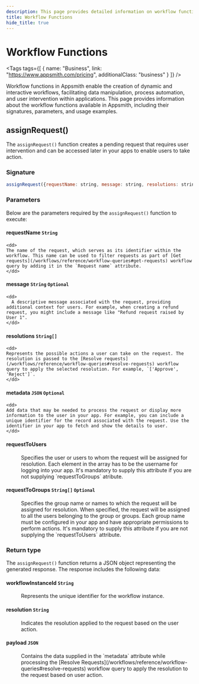 ```yaml
---
description: This page provides detailed information on workflow functions available in Appsmith.
title: Workflow Functions
hide_title: true
---
```

<!-- vale off -->

<div className="tag-wrapper">
 <h1>Workflow Functions</h1>

<Tags
tags={[
{ name: "Business", link: "https://www.appsmith.com/pricing", additionalClass: "business" }
]}
/>

</div>

<!-- vale on -->

Workflow functions in Appsmith enable the creation of dynamic and interactive workflows, facilitating data manipulation, process automation, and user intervention within applications. This page provides information about the workflow functions available in Appsmith, including their signatures, parameters, and usage examples.

## assignRequest()

The `assignRequest()` function creates a pending request that requires user intervention and can be accessed later in your apps to enable users to take action.

### Signature

```javascript
assignRequest({requestName: string, message: string, resolutions: string[], metadata:{key: string, value: any}, requestToUsers: string[], requestToGroups: string[] }) : JSON
```
### Parameters
 
Below are the parameters required by the `assignRequest()` function to execute:

#### requestName `String`

    <dd>
    The name of the request, which serves as its identifier within the workflow. This name can be used to filter requests as part of [Get requests](/workflows/reference/workflow-queries#get-requests) workflow query by adding it in the `Request name` attribute.
    </dd>

#### message `String` `Optional`
    <dd>
      A descriptive message associated with the request, providing additional context for users. For example, when creating a refund request, you might include a message like "Refund request raised by User 1".
    </dd>

#### resolutions `String[]`
    <dd>
    Represents the possible actions a user can take on the request. The resolution is passed to the [Resolve requests](/workflows/reference/workflow-queries#resolve-requests) workflow query to apply the selected resolution. For example, `['Approve', 'Reject']`.
    </dd>

#### metadata `JSON` `Optional `
    <dd>
    Add data that may be needed to process the request or display more information to the user in your app. For example, you can include a unique identifier for the record associated with the request. Use the identifier in your app to fetch and show the details to user.
    </dd>

#### requestToUsers  
   <dd>
   Specifies the user or users to whom the request will be assigned for resolution. Each element in the array has to be the username for logging into your app. It's mandatory to supply this attribute if you are not supplying `requestToGroups` atribute.
   </dd>

#### requestToGroups `String[]` `Optional`

<dd>
Specifies the group name or names to which the request will be assigned for resolution. When specified, the request will be assigned to all the users belonging to the group or groups. Each group name must be configured in your app and have appropriate permissions to perform actions. It's mandatory to supply this attribute if you are not supplying the `requestToUsers` attribute.
 </dd>

### Return type

The `assignRequest()` function returns a JSON object representing the generated response. The response includes the following data:

#### workflowInstanceId `String`

<dd>
  Represents the unique identifier for the workflow instance.
</dd>

#### resolution `String`

<dd>
  Indicates the resolution applied to the request based on the user action.
</dd>

#### payload `JSON`

<dd>
  Contains the data supplied in the `metadata` attribute while processing the [Resolve Requests](/workflows/reference/workflow-queries#resolve-requests) workflow query to apply the resolution to the request based on user action.
</dd>
 
